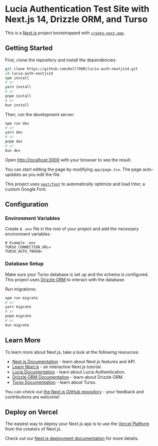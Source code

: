 # Lucia Authentication Test Site with Next.js 14, Drizzle ORM, and Turso

This is a [Next.js](https://nextjs.org/) project bootstrapped with [`create-next-app`](https://github.com/vercel/next.js/tree/canary/packages/create-next-app).

## Getting Started

First, clone the repository and install the dependencies:

```bash
git clone https://github.com/KollTHOR/lucia-auth-nextjs14.git
cd lucia-auth-nextjs14
npm install
# or
yarn install
# or
pnpm install
# or
bun install
```

Then, run the development server:

```bash
npm run dev
# or
yarn dev
# or
pnpm dev
# or
bun dev
```

Open [http://localhost:3000](http://localhost:3000) with your browser to see the result.

You can start editing the page by modifying `app/page.tsx`. The page auto-updates as you edit the file.

This project uses [`next/font`](https://nextjs.org/docs/basic-features/font-optimization) to automatically optimize and load Inter, a custom Google Font.

## Configuration

### Environment Variables

Create a `.env` file in the root of your project and add the necessary environment variables:

```env
# Example .env
TURSO_CONNECTION_URL=
TURSO_AUTH_TOKEN=
```

### Database Setup

Make sure your Turso database is set up and the schema is configured. This project uses [Drizzle ORM](https://orm.drizzle.team/) to interact with the database.

Run migrations:

```bash
npm run migrate
# or
yarn migrate
# or
pnpm migrate
# or
bun migrate
```

## Learn More

To learn more about Next.js, take a look at the following resources:

- [Next.js Documentation](https://nextjs.org/docs) - learn about Next.js features and API.
- [Learn Next.js](https://nextjs.org/learn) - an interactive Next.js tutorial.
- [Lucia Documentation](https://lucia-auth.com/) - learn about Lucia Authentication.
- [Drizzle ORM Documentation](https://orm.drizzle.team/) - learn about Drizzle ORM.
- [Turso Documentation](https://turso.tech/) - learn about Turso.

You can check out [the Next.js GitHub repository](https://github.com/vercel/next.js/) - your feedback and contributions are welcome!

## Deploy on Vercel

The easiest way to deploy your Next.js app is to use the [Vercel Platform](https://vercel.com/new?utm_medium=default-template&filter=next.js&utm_source=create-next-app&utm_campaign=create-next-app-readme) from the creators of Next.js.

Check out our [Next.js deployment documentation](https://nextjs.org/docs/deployment) for more details.
